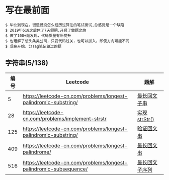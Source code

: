 # 写在最前面

```
$ 毕业到现在，很遗憾没怎么经历过算法的笔试面试,总感觉是一个缺陷
$ 2019年618之后休了7天假期,开启了做题之旅
$ 做了100+题发现，代码质量有所提升
$ 也理解了想头条类公司，只要代码过关，也可以加入，即使方向可能不同
$ 现在开始，分Tag笔记做过的题
```


## 字符串(5/138)

编号  | Leetcode | 题解
------------ | ------------ | -------------
5     |https://leetcode-cn.com/problems/longest-palindromic-substring/      | [最长回文子串]()
28    |https://leetcode-cn.com/problems/implement-strstr   | [实现 strStr()]()
125   |https://leetcode-cn.com/problems/longest-palindromic-substring/      | [验证回文串]()
409   |https://leetcode-cn.com/problems/longest-palindrome/      | [最长回文串]()
516   |https://leetcode-cn.com/problems/longest-palindromic-subsequence/   |  [最长回文子序列]()

